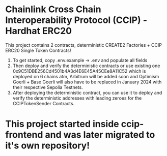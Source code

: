 # Chainlink Cross Chain Interoperability Protocol (CCIP) - Hardhat ERC20

This project contains 2 contracts, deterministic CREATE2 Factories + CCIP ERC20 Single Token Contracts!
1. To get started, copy .env.example -> .env and populate all fields
2. Then deploy and verify the deterministic contracts or use existing one 0x9C51DBE256Cd4501b4A3d4E6E45A45CEe8A11C52 which is deployed on 6 chains atm, Arbitrum will be added soon and Optimism Goerli + Base Goerli will also have to be replaced in January 2024 with their respective Sepolia Testnets.
3. After deploying the deterministic contract, you can use it to deploy and verify the deterministic addresses with leading zeroes for the CCIPTokenSender Contracts.

# This project started inside ccip-frontend and was later migrated to it's own repository!